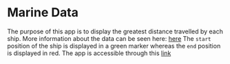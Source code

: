 # Marine Data

The purpose of this app is to display the greatest distance travelled by each ship. More information about the data can be seen here: [here](https://www.marinetraffic.com/blog/information-transmitted-via-ais-signal/)
The `start` position of the ship is displayed in a green marker whereas the `end` position is displayed in red.
The app is accessible through this [link](https://leonardosiq91.shinyapps.io/marine-data/)
